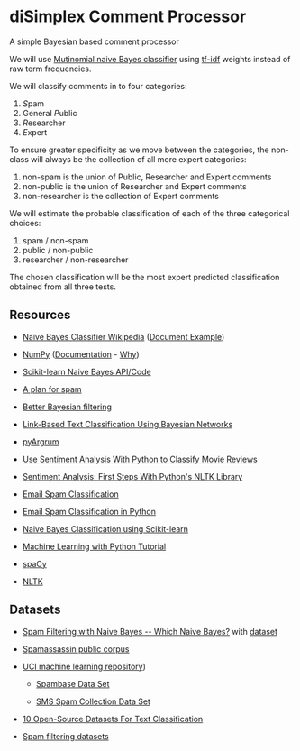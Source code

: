 # diSimplex Comment Processor

A simple Bayesian based comment processor

We will use [Mutinomial naive Bayes
classifier](https://en.wikipedia.org/wiki/Naive_Bayes_classifier#Multinomial_na%C3%AFve_Bayes)
using [tf-idf](https://en.wikipedia.org/wiki/Tf%E2%80%93idf) weights
instead of raw term frequencies.

We will classify comments in to four categories:

1. *S*pam
2. General *P*ublic
3. *R*esearcher
4. *E*xpert

To ensure greater specificity as we move between the categories, the
non-class will always be the collection of all more expert categories:

1. non-spam is the union of Public, Researcher and Expert comments
2. non-public is the union of Researcher and Expert comments
3. non-researcher is the collection of Expert comments

We will estimate the probable classification of each of the three categorical choices:

1. spam / non-spam
2. public / non-public
3. researcher / non-researcher

The chosen classification will be the most expert predicted classification
obtained from all three tests.

## Resources

- [Naive Bayes Classifier
  Wikipedia](https://en.wikipedia.org/wiki/Naive_Bayes_classifier)
  ([Document
  Example](https://en.wikipedia.org/wiki/Naive_Bayes_classifier#Document_classification))

- [NumPy](https://numpy.org/)
  ([Documentation](https://numpy.org/doc/stable/) -
  [Why](https://numpy.org/doc/stable/user/whatisnumpy.html))

- [Scikit-learn Naive Bayes
  API/Code](https://scikit-learn.org/stable/modules/classes.html#module-sklearn.naive_bayes)

- [A plan for spam](http://www.paulgraham.com/spam.html)

- [Better Bayesian filtering](http://www.paulgraham.com/better.html)

- [Link-Based Text Classification Using Bayesian
Networks](https://www.researchgate.net/publication/221232818_Link-Based_Text_Classification_Using_Bayesian_Networks)

- [pyArgrum](https://agrum.gitlab.io/)

- [Use Sentiment Analysis With Python to Classify Movie
Reviews](https://realpython.com/sentiment-analysis-python/)

- [Sentiment Analysis: First Steps With Python's NLTK
Library](https://realpython.com/python-nltk-sentiment-analysis/)

- [Email Spam
Classification](https://www.kaggle.com/balaka18/email-spam-classification/notebook)

- [Email Spam Classification in
Python](https://www.askpython.com/python/examples/email-spam-classification)

- [Naive Bayes Classification using
Scikit-learn](https://www.datacamp.com/community/tutorials/naive-bayes-scikit-learn)

- [Machine Learning with Python
Tutorial](https://www.tutorialspoint.com/machine_learning_with_python/index.htm)

- [spaCy](https://spacy.io/)

- [NLTK](https://www.nltk.org/)

## Datasets

- [Spam Filtering with Naive Bayes -- Which Naive
  Bayes?](http://www2.aueb.gr/users/ion/docs/ceas2006_paper.pdf) with
  [dataset](http://www2.aueb.gr/users/ion/data/enron-spam/)

- [Spamassassin public
  corpus](https://spamassassin.apache.org/old/publiccorpus/)

- [UCI machine learning
  repository](https://archive.ics.uci.edu/ml/datasets.php))

    - [Spambase Data Set](http://archive.ics.uci.edu/ml/datasets/Spambase)

    - [SMS Spam Collection Data
      Set](https://archive.ics.uci.edu/ml/datasets/SMS+Spam+Collection)

- [10 Open-Source Datasets For Text
  Classification](https://analyticsindiamag.com/10-open-source-datasets-for-text-classification/)

- [Spam filtering
  datasets](https://aclweb.org/aclwiki/Spam_filtering_datasets)
